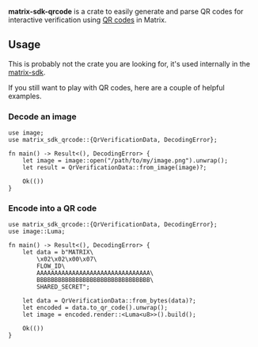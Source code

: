 **matrix-sdk-qrcode** is a crate to easily generate and parse QR codes for
interactive verification using [QR codes] in Matrix.

## Usage

This is probably not the crate you are looking for, it's used internally in the
[matrix-sdk].

If you still want to play with QR codes, here are a couple of helpful examples.

### Decode an image

```rust,no_run
use image;
use matrix_sdk_qrcode::{QrVerificationData, DecodingError};

fn main() -> Result<(), DecodingError> {
    let image = image::open("/path/to/my/image.png").unwrap();
    let result = QrVerificationData::from_image(image)?;

    Ok(())
}
```

### Encode into a QR code

```rust,no_run
use matrix_sdk_qrcode::{QrVerificationData, DecodingError};
use image::Luma;

fn main() -> Result<(), DecodingError> {
    let data = b"MATRIX\
        \x02\x02\x00\x07\
        FLOW_ID\
        AAAAAAAAAAAAAAAAAAAAAAAAAAAAAAAA\
        BBBBBBBBBBBBBBBBBBBBBBBBBBBBBBBB\
        SHARED_SECRET";

    let data = QrVerificationData::from_bytes(data)?;
    let encoded = data.to_qr_code().unwrap();
    let image = encoded.render::<Luma<u8>>().build();

    Ok(())
}
```

[matrix-sdk]: https://github.com/matrix-org/matrix-rust-sdk/
[QR codes]: https://spec.matrix.org/unstable/client-server-api/#qr-codes
